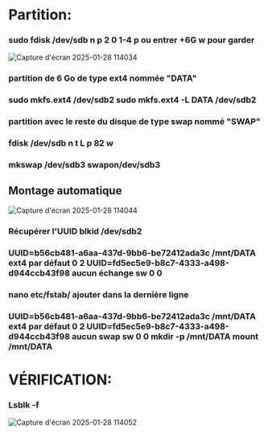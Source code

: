 # Partition:
### sudo fdisk /dev/sdb n p 2 0 1-4 p ou entrer +6G w pour garder
![Capture d'écran 2025-01-28 114034](https://github.com/user-attachments/assets/0e03e1d5-4ada-4817-b3ad-06d02f911dae)

### partition de 6 Go de type ext4 nommée "DATA"
### sudo mkfs.ext4 /dev/sdb2 sudo mkfs.ext4 -L DATA /dev/sdb2

### partition avec le reste du disque de type swap nommé "SWAP"
### fdisk /dev/sdb n t L p 82 w

### mkswap /dev/sdb3 swapon/dev/sdb3

## Montage automatique
![Capture d'écran 2025-01-28 114044](https://github.com/user-attachments/assets/11ced885-e798-4c69-b4a3-67dfb957c613)

### Récupérer l'UUID blkid /dev/sdb2
### UUID=b56cb481-a6aa-437d-9bb6-be72412ada3c /mnt/DATA ext4 par défaut 0 2 UUID=fd5ec5e9-b8c7-4333-a498-d944ccb43f98 aucun échange sw 0 0 
### nano etc/fstab/ ajouter dans la dernière ligne
### UUID=b56cb481-a6aa-437d-9bb6-be72412ada3c /mnt/DATA ext4 par défaut 0 2 UUID=fd5ec5e9-b8c7-4333-a498-d944ccb43f98 aucun swap sw 0 0 mkdir -p /mnt/DATA mount /mnt/DATA
# VÉRIFICATION: 
### Lsblk -f
![Capture d'écran 2025-01-28 114052](https://github.com/user-attachments/assets/aa539aeb-5727-4b96-982c-74fd8dfff407)

